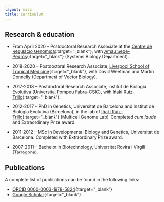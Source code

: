 ```yaml
---
layout: misc
title: Curriculum
---
```


## Research & education

* From April 2020 – Postdoctoral Research Associate at the [Centre de Regulació Genòmica](https://www.crg.cat){:target="_blank"}, with [Arnau Sebé-Pedrós](https://www.sebepedroslab.org/){:target="_blank"} (Systems Biology Department).

* 2018-2020 – Postdoctoral Research Associate, [Liverpool School of Tropical Medicine](https://www.lstmed.ac.uk/research/departments/vector-biology){:target="_blank"}, with David Weetman and Martin Donnelly (Department of Vector Biology).

* 2017-2018 – Postdoctoral Research Associate, Institut de Biologia Evolutiva (Universitat Pompeu Fabra-CSIC), with [Iñaki Ruiz-Trillo](http://multicellgenome.com/){:target="_blank"}.

* 2012-2017 – PhD in Genetics, Universitat de Barcelona and Institut de Biologia Evolutiva (Barcelona), in the lab of [Iñaki Ruiz-Trillo](http://multicellgenome.com/){:target="_blank"} (Multicell Genome Lab). Completed *cum laude* and Extraordinary Prize award.

* 2011-2012 – MSc in Developmental Biology and Genetics, Universitat de Barcelona. Completed with Extraordinary Prize award.

* 2007-2011 – Bachelor in Biotechnology, Universitat Rovira i Virgili (Tarragona).

## Publications

A complete list of publications can be found in the following links:

* [ORCID 0000-0003-1978-5824](https://orcid.org/0000-0003-1978-5824){:target="_blank"}
* [Google Scholar](https://scholar.google.com/citations?user=wV8yidYAAAAJ&hl=ca){:target="_blank"}
